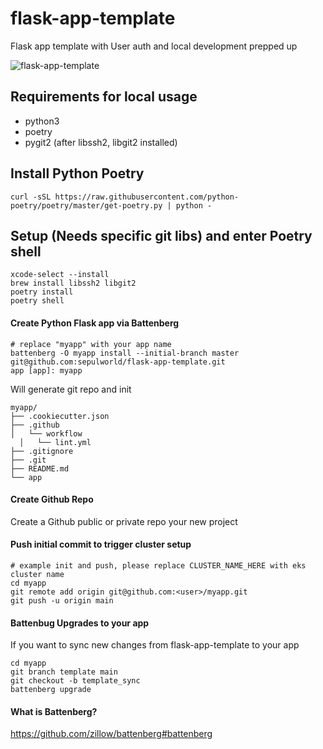 # flask-app-template

Flask app template with User auth and local development prepped up

![flask-app-template](https://user-images.githubusercontent.com/538171/171298456-c4a3d07e-f27e-4655-804d-801780c392a5.gif)


## Requirements for local usage

* python3
* poetry 
* pygit2 (after libssh2, libgit2 installed)

## Install Python Poetry
```
curl -sSL https://raw.githubusercontent.com/python-poetry/poetry/master/get-poetry.py | python -
```

## Setup (Needs specific git libs) and enter Poetry shell
```
xcode-select --install
brew install libssh2 libgit2
poetry install
poetry shell
```

#### Create Python Flask app via Battenberg

```
# replace "myapp" with your app name
battenberg -O myapp install --initial-branch master git@github.com:sepulworld/flask-app-template.git 
app [app]: myapp 
```

Will generate git repo and init
```
myapp/
├── .cookiecutter.json
├── .github
│   └── workflow
  │   └── lint.yml
├── .gitignore
├── .git
├── README.md
└── app 
```

#### Create Github Repo 

Create a Github public or private repo your new project 

#### Push initial commit to trigger cluster setup
```
# example init and push, please replace CLUSTER_NAME_HERE with eks cluster name
cd myapp 
git remote add origin git@github.com:<user>/myapp.git
git push -u origin main
```

#### Battenbug Upgrades to your app

If you want to sync new changes from flask-app-template to your app
 
```
cd myapp 
git branch template main 
git checkout -b template_sync
battenberg upgrade
```

#### What is Battenberg?

https://github.com/zillow/battenberg#battenberg


